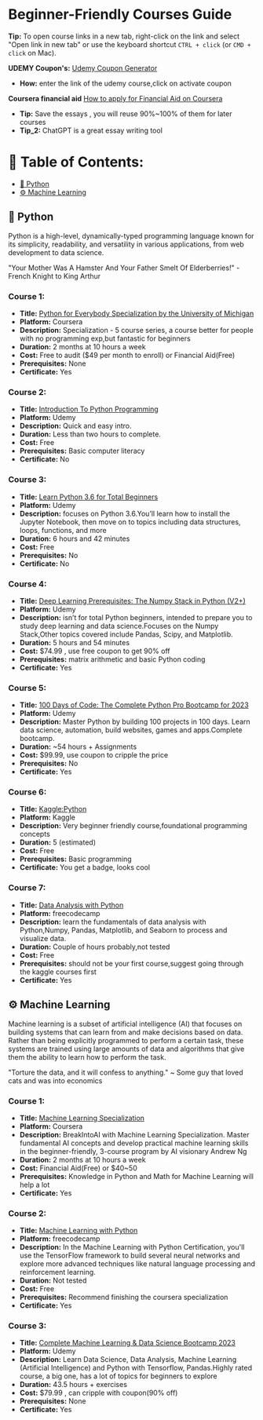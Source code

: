 # Beginner-Friendly  Courses Guide
**Tip:** To open course links in a new tab, right-click on the link and select "Open link in new tab" or use the keyboard shortcut `CTRL + click` (or `CMD + click` on Mac).

**UDEMY Coupon's:** [Udemy Coupon Generator](https://infognu.com/udemy-coupon-generator)
- **How:** enter the link of the udemy course,click on activate coupon

**Coursera financial aid** [How to apply for Financial Aid on Coursera](https://www.youtube.com/watch?v=YD0pop4eyr4&ab_channel=CalebDigest)
- **Tip:** Save the essays , you will reuse 90%~100% of them for later courses
- **Tip_2:** ChatGPT is a great essay writing tool 



# 🚕 Table of Contents:

- [🐍 Python](#python)
- [⚙️ Machine Learning](#machine-learning)

<a name="python"></a>
## 🐍 Python 
Python is a high-level, dynamically-typed programming language known for its simplicity, readability, and versatility in various applications, from web development to data science.

"Your Mother Was A Hamster And Your Father Smelt Of Elderberries!" - French Knight to King Arthur

### Course 1:
- **Title:** [Python for Everybody Specialization by the University of Michigan](https://www.coursera.org/specializations/python)  
- **Platform:** Coursera  
- **Description:** Specialization - 5 course series, a course better for people with no programming exp,but fantastic for beginners  
- **Duration:** 2 months at 10 hours a week
- **Cost:** Free to audit ($49 per month to enroll) or Financial Aid(Free)
- **Prerequisites:** None
- **Certificate:** Yes

### Course 2:
- **Title:** [Introduction To Python Programming](https://www.udemy.com/course/pythonforbeginnersintro/)  
- **Platform:** Udemy
- **Description:** Quick and easy intro.
- **Duration:** Less than two hours to complete.
- **Cost:** Free
- **Prerequisites:** Basic computer literacy
- **Certificate:** No

### Course 3:
- **Title:** [Learn Python 3.6 for Total Beginners](https://www.udemy.com/course/python-3-for-total-beginners/)  
- **Platform:** Udemy
- **Description:** focuses on Python 3.6.You’ll learn how to install the Jupyter Notebook, then move on to topics including data structures, loops, functions, and more 
- **Duration:** 6 hours and 42 minutes  
- **Cost:** Free  
- **Prerequisites:** No
- **Certificate:** No
  
 ### Course 4:
- **Title:** [Deep Learning Prerequisites: The Numpy Stack in Python (V2+)](https://www.udemy.com/course/deep-learning-prerequisites-the-numpy-stack-in-python/)  
- **Platform:** Udemy
- **Description:** isn’t for total Python beginners, intended to prepare you to study deep learning and data science.Focuses on the Numpy Stack,Other topics covered include Pandas, Scipy, and Matplotlib.
- **Duration:** 5 hours and 54 minutes  
- **Cost:** $74.99 , use free coupon to get 90% off  
- **Prerequisites:** matrix arithmetic and basic Python coding
- **Certificate:** Yes

 ### Course 5:
- **Title:** [100 Days of Code: The Complete Python Pro Bootcamp for 2023](https://www.udemy.com/course/100-days-of-code/?kw=100+days&src=sac)  
- **Platform:** Udemy
- **Description:** Master Python by building 100 projects in 100 days. Learn data science, automation, build websites, games and apps.Complete bootcamp. 
- **Duration:** ~54 hours  + Assignments
- **Cost:** $99.99, use coupon to cripple the price  
- **Prerequisites:** No
- **Certificate:** Yes

### Course 6:
- **Title:** [Kaggle:Python](https://www.kaggle.com/learn/python)  
- **Platform:** Kaggle
- **Description:** Very beginner  friendly course,foundational programming concepts
- **Duration:** 5 (estimated)
- **Cost:** Free 
- **Prerequisites:** Basic programming
- **Certificate:** You get a badge, looks cool

### Course 7:
- **Title:** [Data Analysis with Python](https://www.freecodecamp.org/learn/data-analysis-with-python/)  
- **Platform:** freecodecamp
- **Description:** learn the fundamentals of data analysis with Python,Numpy, Pandas, Matplotlib, and Seaborn to process and visualize data.
- **Duration:** Couple of hours probably,not tested
- **Cost:** Free 
- **Prerequisites:** should not be your first course,suggest going through the kaggle courses first
- **Certificate:** Yes

<a name="machine-learning"></a>
## ⚙️ Machine Learning

Machine learning is a subset of artificial intelligence (AI) that focuses on building systems that can learn from and make decisions based on data. Rather than being explicitly programmed to perform a certain task, these systems are trained using large amounts of data and algorithms that give them the ability to learn how to perform the task.

"Torture the data, and it will confess to anything."
~ Some guy that loved cats and was into economics


### Course 1:
- **Title:** [Machine Learning Specialization](https://www.coursera.org/specializations/machine-learning-introduction) 
- **Platform:** Coursera
- **Description:** BreakIntoAI with Machine Learning Specialization. Master fundamental AI concepts and develop practical machine learning skills in the beginner-friendly, 3-course program by AI visionary Andrew Ng
- **Duration:** 2 months at 10 hours a week
- **Cost:** Financial Aid(Free) or $40~50
- **Prerequisites:** Knowledge in Python and Math for Machine Learning will help a lot
- **Certificate:** Yes

### Course 2:
- **Title:** [Machine Learning with Python](https://www.freecodecamp.org/learn/machine-learning-with-python/) 
- **Platform:** freecodecamp
- **Description:** In the Machine Learning with Python Certification, you'll use the TensorFlow framework to build several neural networks and explore more advanced techniques like natural language processing and reinforcement learning.
- **Duration:** Not tested
- **Cost:** Free
- **Prerequisites:** Recommend finishing the coursera specialization
- **Certificate:** Yes

### Course 3:
- **Title:** [Complete Machine Learning & Data Science Bootcamp 2023](https://www.udemy.com/course/complete-machine-learning-and-data-science-zero-to-mastery/) 
- **Platform:** Udemy
- **Description:** Learn Data Science, Data Analysis, Machine Learning (Artificial Intelligence) and Python with Tensorflow, Pandas.Highly rated course, a big one, has a lot of topics for beginners to explore
- **Duration:** 43.5 hours + exercises
- **Cost:** $79.99 , can cripple with coupon(90% off)
- **Prerequisites:** None
- **Certificate:** Yes
